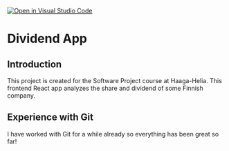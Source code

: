 [![Open in Visual Studio Code](https://open.vscode.dev/badges/open-in-vscode.svg)](https://open.vscode.dev/vincentlev/dividendapp)


# Dividend App

## Introduction
This project is created for the Software Project course at Haaga-Helia. This frontend React app analyzes the share and dividend of some Finnish company.

## Experience with Git 
I have worked with Git for a while already so everything has been great so far!